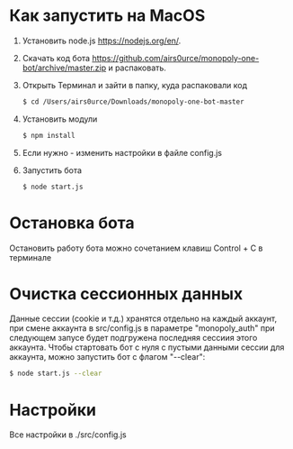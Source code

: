 Как запустить на MacOS
======================

1) Установить node.js https://nodejs.org/en/.
2) Скачать код бота https://github.com/airs0urce/monopoly-one-bot/archive/master.zip и распаковать.
3) Открыть Терминал и зайти в папку, куда распаковали код
   ```bash
   $ cd /Users/airs0urce/Downloads/monopoly-one-bot-master
   ```

4) Установить модули   
   ```bash
   $ npm install
   ```
5) Если нужно - изменить настройки в файле config.js
6) Запустить бота
   ```bash
   $ node start.js
   ```
Остановка бота
=============
Остановить работу бота можно сочетанием клавиш Control + C в терминале

Очистка сессионных данных
==============
Данные сессии (cookie и т.д.) хранятся отдельно на каждый аккаунт, при смене 
аккаунта в src/config.js в параметре "monopoly_auth" при следующем запусе будет подгружена последняя сессиия этого аккаунта.
Чтобы стартовать бот с нуля с пустыми данными сессии для аккаунта, можно запустить бот с флагом "--clear":
   ```bash
   $ node start.js --clear
   ```

Настройки
==============
Все настройки в ./src/config.js





